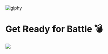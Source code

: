 <!--<img align='left' src="https://github-readme-stats.vercel.app/api?username=ifelsee&show_icons=true">-->


![giphy](https://giphy.com/embed/JppEpVfp6qKtFdALN5/video)

# Get Ready for Battle 💣 

 
![](https://komarev.com/ghpvc/?username=ifelsee)
